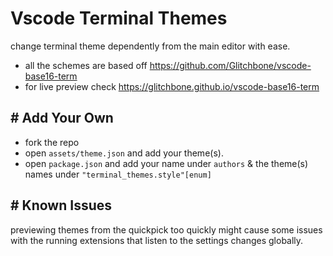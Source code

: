 # Vscode Terminal Themes

change terminal theme dependently from the main editor with ease.

- all the schemes are based off https://github.com/Glitchbone/vscode-base16-term
- for live preview check https://glitchbone.github.io/vscode-base16-term

## # Add Your Own

- fork the repo
- open `assets/theme.json` and add your theme(s).
- open `package.json` and add your name under `authors` & the theme(s) names under `"terminal_themes.style"[enum]`

## # Known Issues

previewing themes from the quickpick too quickly might cause some issues with the running extensions that listen to the settings changes globally.
